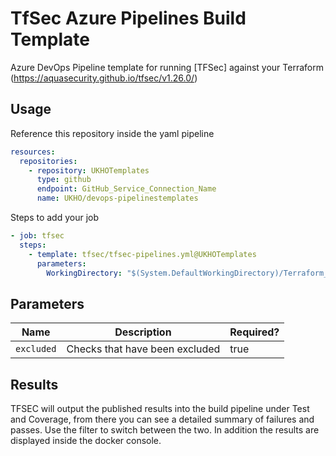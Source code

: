 # TfSec Azure Pipelines Build Template

Azure DevOps Pipeline template for running [TFSec] against your Terraform (https://aquasecurity.github.io/tfsec/v1.26.0/)

## Usage

Reference this repository inside the yaml pipeline

```yaml
resources:
  repositories: 
    - repository: UKHOTemplates
      type: github
      endpoint: GitHub_Service_Connection_Name
      name: UKHO/devops-pipelinestemplates
```

Steps to add your job

```yaml
- job: tfsec
  steps: 
    - template: tfsec/tfsec-pipelines.yml@UKHOTemplates
      parameters: 
        WorkingDirectory: "$(System.DefaultWorkingDirectory)/Terraform_Folder"
```

## Parameters


| Name              | Description                                                                              | Required? |
|-------------------|------------------------------------------------------------------------------------------|-----------|
| `excluded`        | Checks that have been excluded                                                           | true      |


 ## Results

 TFSEC will output the published results into the build pipeline under Test and Coverage, from there you can see a detailed summary of failures and passes. 
 Use the filter to switch between the two. In addition the results are displayed inside the docker console.





